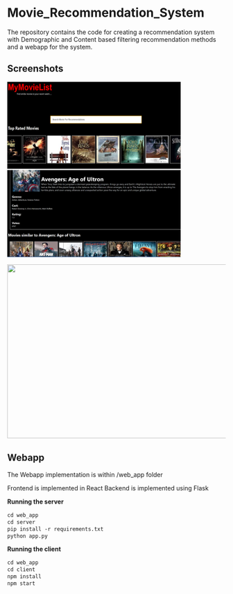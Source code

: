 # Movie_Recommendation_System
The repository contains the code for creating a recommendation system with Demographic and Content based filtering recommendation methods and a webapp for the system.

## Screenshots

<p align="left">
 <img src="./screenshot-1.png" height=200 width=400>
 &nbsp;&nbsp;&nbsp;&nbsp;
<img src="./screenshot-2.png" height=200 width=400>
</p> 

<img src="./webapp-recording.gif" height=400 width=600>

## Webapp

The Webapp implementation is within /web_app folder

Frontend is implemented in React 
Backend is implemented using Flask
 
  
<b>Running the server</b>

```
cd web_app
cd server
pip install -r requirements.txt
python app.py

```


<b>Running the client</b>


```
cd web_app
cd client
npm install
npm start

```

